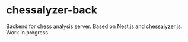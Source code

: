 # chessalyzer-back

Backend for chess analysis server. Based on Nest.js and [chessalyzer.js](https://github.com/PeterPain/chessalyzer.js). Work in progress.
